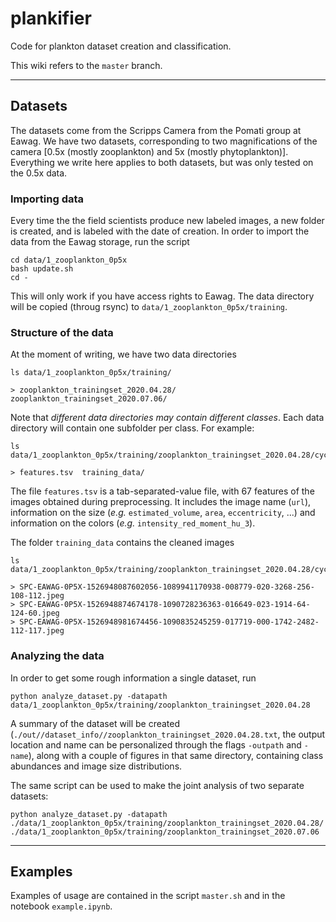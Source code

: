 # plankifier
Code for plankton dataset creation and classification.

This wiki refers to the `master` branch.

---

## Datasets

The datasets come from the Scripps Camera from the Pomati group at Eawag. We have two datasets, corresponding to two magnifications of the camera [0.5x (mostly zooplankton) and 5x (mostly phytoplankton)]. Everything we write here applies to both datasets, but was only tested on the 0.5x data.


### Importing data

Every time the the field scientists produce new labeled images, a new folder is created, and is labeled with the date of creation. 
In order to import the data from the Eawag storage, run the script

```
cd data/1_zooplankton_0p5x
bash update.sh
cd -
```

This will only work if you have access rights to Eawag. 
The data directory will be copied (throug rsync) to `data/1_zooplankton_0p5x/training`.

### Structure of the data

At the moment of writing, we have two data directories
```
ls data/1_zooplankton_0p5x/training/

> zooplankton_trainingset_2020.04.28/         zooplankton_trainingset_2020.07.06/
```

Note that *different data directories may contain different classes*.
Each data directory will contain one subfolder per class. For example:

```
ls data/1_zooplankton_0p5x/training/zooplankton_trainingset_2020.04.28/cyclops/

> features.tsv  training_data/
```

The file `features.tsv` is a tab-separated-value file, with 67 features of the images obtained during preprocessing. It includes the image name (`url`), information on the size (*e.g.* `estimated_volume`, `area`, `eccentricity`, ...) and information on the colors (*e.g.* `intensity_red_moment_hu_3`).

The folder `training_data` contains the cleaned images

```
ls data/1_zooplankton_0p5x/training/zooplankton_trainingset_2020.04.28/cyclops/training_data/

> SPC-EAWAG-0P5X-1526948087602056-1089941170938-008779-020-3268-256-108-112.jpeg
> SPC-EAWAG-0P5X-1526948874674178-1090728236363-016649-023-1914-64-124-60.jpeg
> SPC-EAWAG-0P5X-1526948981674456-1090835245259-017719-000-1742-2482-112-117.jpeg
```



### Analyzing the data

In order to get some rough information  a single dataset, run 

```
python analyze_dataset.py -datapath data/1_zooplankton_0p5x/training/zooplankton_trainingset_2020.04.28
```

A summary of the dataset will be created (`./out//dataset_info//zooplankton_trainingset_2020.04.28.txt`, the output location and name can be personalized through the flags `-outpath` and `-name`), along with a couple of figures in that same directory, containing class abundances and image size distributions.

The same script can be used to make the joint analysis of two separate datasets:

```
python analyze_dataset.py -datapath ./data/1_zooplankton_0p5x/training/zooplankton_trainingset_2020.04.28/ ./data/1_zooplankton_0p5x/training/zooplankton_trainingset_2020.07.06
```



---

## Examples

Examples of usage are contained in the script `master.sh` and in the notebook `example.ipynb`.




